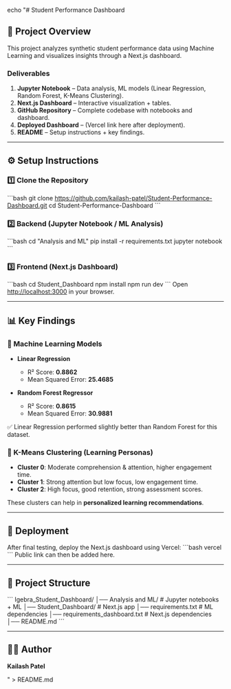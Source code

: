 echo "# Student Performance Dashboard

## 📌 Project Overview
This project analyzes synthetic student performance data using Machine Learning and visualizes insights through a Next.js dashboard.

### Deliverables
1. **Jupyter Notebook** – Data analysis, ML models (Linear Regression, Random Forest, K-Means Clustering).
2. **Next.js Dashboard** – Interactive visualization + tables.
3. **GitHub Repository** – Complete codebase with notebooks and dashboard.
4. **Deployed Dashboard** – (Vercel link here after deployment).
5. **README** – Setup instructions + key findings.

---

## ⚙️ Setup Instructions

### 1️⃣ Clone the Repository
\`\`\`bash
git clone https://github.com/kailash-patel/Student-Performance-Dashboard.git
cd Student-Performance-Dashboard
\`\`\`

### 2️⃣ Backend (Jupyter Notebook / ML Analysis)
\`\`\`bash
cd \"Analysis and ML\"
pip install -r requirements.txt
jupyter notebook
\`\`\`

### 3️⃣ Frontend (Next.js Dashboard)
\`\`\`bash
cd Student_Dashboard
npm install
npm run dev
\`\`\`
Open [http://localhost:3000](http://localhost:3000) in your browser.

---

## 📊 Key Findings

### 🔹 Machine Learning Models
- **Linear Regression**
  - R² Score: **0.8862**
  - Mean Squared Error: **25.4685**

- **Random Forest Regressor**
  - R² Score: **0.8615**
  - Mean Squared Error: **30.9881**

✅ Linear Regression performed slightly better than Random Forest for this dataset.

### 🔹 K-Means Clustering (Learning Personas)
- **Cluster 0**: Moderate comprehension & attention, higher engagement time.
- **Cluster 1**: Strong attention but low focus, low engagement time.
- **Cluster 2**: High focus, good retention, strong assessment scores.

These clusters can help in **personalized learning recommendations**.

---

## 🚀 Deployment
After final testing, deploy the Next.js dashboard using Vercel:
\`\`\`bash
vercel
\`\`\`
Public link can then be added here.

---

## 📂 Project Structure
\`\`\`
Igebra_Student_Dashboard/
│── Analysis and ML/        # Jupyter notebooks + ML
│── Student_Dashboard/      # Next.js app
│── requirements.txt        # ML dependencies
│── requirements_dashboard.txt # Next.js dependencies
│── README.md
\`\`\`

---

## 👨‍💻 Author
**Kailash Patel**

" > README.md

